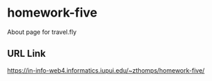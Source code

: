 # homework-five
 About page for travel.fly

## URL Link

https://in-info-web4.informatics.iupui.edu/~zthomps/homework-five/
